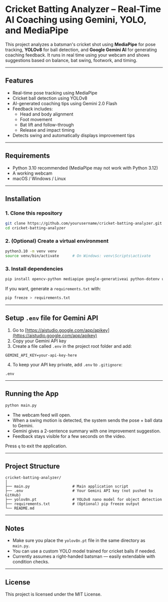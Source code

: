 # Cricket Batting Analyzer – Real-Time AI Coaching using Gemini, YOLO, and MediaPipe

This project analyzes a batsman's cricket shot using **MediaPipe** for pose tracking, **YOLOv8** for ball detection, and **Google Gemini AI** for generating coaching feedback. It runs in real time using your webcam and shows suggestions based on balance, bat swing, footwork, and timing.

---

## Features

- Real-time pose tracking using MediaPipe
- Cricket ball detection using YOLOv8
- AI-generated coaching tips using Gemini 2.0 Flash
- Feedback includes:
  - Head and body alignment
  - Foot movement
  - Bat lift and follow-through
  - Release and impact timing
- Detects swing and automatically displays improvement tips

---

## Requirements

- Python 3.10 recommended (MediaPipe may not work with Python 3.12)
- A working webcam
- macOS / Windows / Linux

---

## Installation

### 1. Clone this repository

```bash
git clone https://github.com/yourusername/cricket-batting-analyzer.git
cd cricket-batting-analyzer
```

### 2. (Optional) Create a virtual environment

```bash
python3.10 -m venv venv
source venv/bin/activate      # On Windows: venv\Scripts\activate
```

### 3. Install dependencies

```bash
pip install opencv-python mediapipe google-generativeai python-dotenv ultralytics
```

If you want, generate a `requirements.txt` with:

```bash
pip freeze > requirements.txt
```

---

## Setup `.env` file for Gemini API

1. Go to [https://aistudio.google.com/app/apikey](https://aistudio.google.com/app/apikey)
2. Copy your Gemini API key
3. Create a file called `.env` in the project root folder and add:

```
GEMINI_API_KEY=your-api-key-here
```

4. To keep your API key private, add `.env` to `.gitignore`:

```
.env
```

---

## Running the App

```bash
python main.py
```

- The webcam feed will open.
- When a swing motion is detected, the system sends the pose + ball data to Gemini.
- Gemini gives a 2-sentence summary with one improvement suggestion.
- Feedback stays visible for a few seconds on the video.

Press `q` to exit the application.

---

## Project Structure

```
cricket-batting-analyzer/
│
├── main.py                   # Main application script
├── .env                      # Your Gemini API key (not pushed to GitHub)
├── yolov8n.pt                # YOLOv8 nano model for object detection
├── requirements.txt          # (Optional) pip freeze output
└── README.md
```

---

## Notes

- Make sure you place the `yolov8n.pt` file in the same directory as `main.py`.
- You can use a custom YOLO model trained for cricket balls if needed.
- Currently assumes a right-handed batsman — easily extendable with condition checks.

---

## License

This project is licensed under the MIT License.
